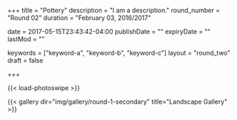 +++
title = "Pottery"
description = "I am a description."
round_number = "Round 02"
duration = "February 03, 2016/2017"

date = 2017-05-15T23:43:42-04:00
publishDate = ""
expiryDate = ""
lastMod = ""

keywords = ["keyword-a", "keyword-b", "keyword-c"]
layout = "round_two"
draft = false

+++

{{< load-photoswipe >}}

{{< gallery dir="img/gallery/round-1-secondary" title="Landscape Gallery" >}}
